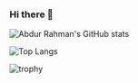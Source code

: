 ### Hi there 👋

<!--
**JaznanOfficial/JaznanOfficial** is a ✨ _special_ ✨ repository because its `README.md` (this file) appears on your GitHub profile.

Here are some ideas to get you started:

- 🔭 I’m currently working on ...
- 🌱 I’m currently learning ...
- 👯 I’m looking to collaborate on ...
- 🤔 I’m looking for help with ...
- 💬 Ask me about ...
- 📫 How to reach me: ...
- 😄 Pronouns: ...
- ⚡ Fun fact: ...
-->

![Abdur Rahman's GitHub stats](https://github-readme-stats.vercel.app/api?username=JaznanOfficial&show_icons=true&theme=tokyonight)


![Top Langs](https://github-readme-stats.vercel.app/api/top-langs/?username=JaznanOfficial&layout=compact&theme=tokyonight)

![trophy](https://github-profile-trophy.vercel.app/?username=JaznanOfficial&theme=buefy)


